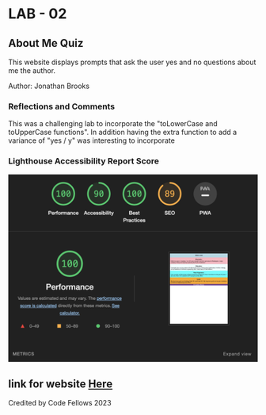# LAB - 02

## About Me Quiz

This website displays prompts that ask the user yes and no questions about me the author.


Author: Jonathan Brooks

### Reflections and Comments

This was a challenging lab to incorporate the "toLowerCase and toUpperCase functions". In addition having the extra function to add a variance of "yes / y" was interesting to incorporate

### Lighthouse Accessibility Report Score

<img src ="img/lighthouse.png">

## link for website [Here](https://jonbrooks01.github.io/class-201-lab02/)

Credited by Code Fellows 2023